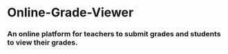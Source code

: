 # Online-Grade-Viewer

### An online platform for teachers to submit grades and students to view their grades.
